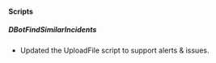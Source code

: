 
#### Scripts

##### DBotFindSimilarIncidents

- Updated the UploadFile script to support alerts & issues.
